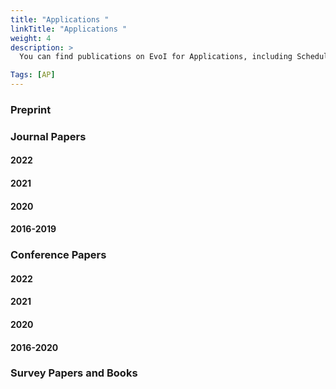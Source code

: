 ```yaml
---
title: "Applications "
linkTitle: "Applications "
weight: 4
description: >
  You can find publications on EvoI for Applications, including Scheduling (AP-SC), Cyber security (AP-CS), Time Series Analysis (AP-TS), Black-box Applications (AP-BB), Placement and Routing (AP-PR), and Bioinformatics and Life Sciences (AP-BL).

Tags: [AP]
---
```


### Preprint


### Journal Papers

#### 2022


#### 2021


#### 2020



#### 2016-2019



### Conference Papers

#### 2022


#### 2021



#### 2020


#### 2016-2020


### Survey Papers and Books